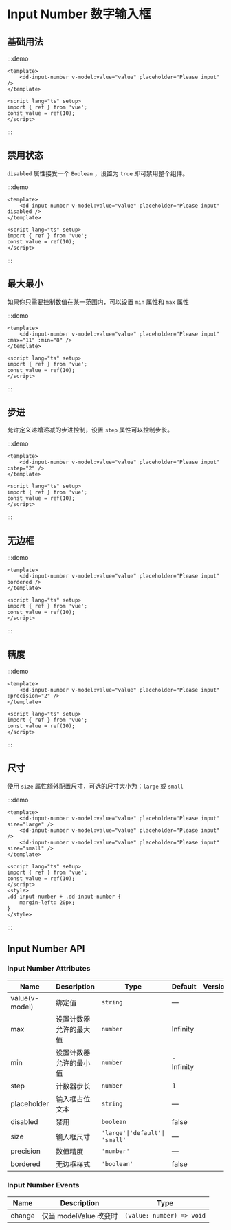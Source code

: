 # Input Number 数字输入框

## 基础用法

:::demo

```vue
<template>
	<dd-input-number v-model:value="value" placeholder="Please input" />
</template>

<script lang="ts" setup>
import { ref } from 'vue';
const value = ref(10);
</script>
```

:::

## 禁用状态

`disabled` 属性接受一个 `Boolean` ，设置为 `true` 即可禁用整个组件。

:::demo

```vue
<template>
	<dd-input-number v-model:value="value" placeholder="Please input" disabled />
</template>

<script lang="ts" setup>
import { ref } from 'vue';
const value = ref(10);
</script>
```

:::

## 最大最小

如果你只需要控制数值在某一范围内，可以设置 `min` 属性和 `max` 属性

:::demo

```vue
<template>
	<dd-input-number v-model:value="value" placeholder="Please input" :max="11" :min="8" />
</template>

<script lang="ts" setup>
import { ref } from 'vue';
const value = ref(10);
</script>
```

:::

## 步进

允许定义递增递减的步进控制，设置 `step` 属性可以控制步长。

:::demo

```vue
<template>
	<dd-input-number v-model:value="value" placeholder="Please input" :step="2" />
</template>

<script lang="ts" setup>
import { ref } from 'vue';
const value = ref(10);
</script>
```

:::

## 无边框

:::demo

```vue
<template>
	<dd-input-number v-model:value="value" placeholder="Please input" bordered />
</template>

<script lang="ts" setup>
import { ref } from 'vue';
const value = ref(10);
</script>
```

:::

## 精度

:::demo

```vue
<template>
	<dd-input-number v-model:value="value" placeholder="Please input" :precision="2" />
</template>

<script lang="ts" setup>
import { ref } from 'vue';
const value = ref(10);
</script>
```

:::

## 尺寸

使用 `size` 属性额外配置尺寸，可选的尺寸大小为：`large` 或 `small`

:::demo

```vue
<template>
	<dd-input-number v-model:value="value" placeholder="Please input" size="large" />
	<dd-input-number v-model:value="value" placeholder="Please input" />
	<dd-input-number v-model:value="value" placeholder="Please input" size="small" />
</template>

<script lang="ts" setup>
import { ref } from 'vue';
const value = ref(10);
</script>
<style>
.dd-input-number + .dd-input-number {
	margin-left: 20px;
}
</style>
```

:::

## Input Number API

### Input Number Attributes

| Name           | Description            | Type                           | Default   | Version |
| -------------- | ---------------------- | ------------------------------ | --------- | ------- |
| value(v-model) | 绑定值                 | `string`                       | —         |
| max            | 设置计数器允许的最大值 | `number`                       | Infinity  |         |
| min            | 设置计数器允许的最小值 | `number`                       | -Infinity |
| step           | 计数器步长             | `number`                       | 1         |
| placeholder    | 输入框占位文本         | `string`                       | —         |
| disabled       | 禁用                   | `boolean`                      | false     |
| size           | 输入框尺寸             | `'large'\|'default'\| 'small'` | —         |
| precision      | 数值精度               | `'number'`                     | —         |
| bordered       | 无边框样式             | `'boolean'`                    | false     |

### Input Number Events

| Name   | Description            | Type                      |
| ------ | ---------------------- | ------------------------- |
| change | 仅当 modelValue 改变时 | `(value: number) => void` |

